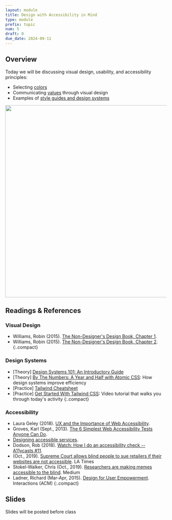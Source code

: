 ```yaml
---
layout: module
title: Design with Accessibility in Mind
type: module
prefix: topic
num: 5
draft: 0
due_date: 2024-09-11
---
```


## Overview
Today we will be discussing visual design, usability, and accessibility principles:

* Selecting [colors](../css-reference/color/)
* Communicating <a href="https://docs.google.com/document/d/1Vv5tPZ8UjqJNYO9pCp_PQhxHT8qoGY09deKX6uygUFA/edit?usp=sharing" target="_blank">values</a> through visual design
* Examples of [style guides and design systems](../resources/style-guides/)

<img style="width:600px;" src="{{site.baseurl}}/assets/images/lectures/composition.png" />

## Readings & References

### Visual Design
* Williams, Robin (2015). <a href="https://drive.google.com/file/d/1lyeEZlnfo7QJ_SE059TrCgw8JUBiX6rV/view?usp=sharing" target="_blank">The Non-Designer's Design Book, Chapter 1</a>.
* Williams, Robin (2015). <a href="https://drive.google.com/file/d/1Ps9kGmRrj7Uw2B38KM_SoTKHtPhY-a3L/view?usp=sharing" target="_blank">The Non-Designer's Design Book, Chapter 2</a>.
{:.compact}

### Design Systems
* [Theory] <a href="https://designlab.com/blog/guide-to-ux-design-systems" target="_blank">Design Systems 101: An Introductory Guide</a>
* [Theory] <a href="https://johnpolacek.medium.com/by-the-numbers-a-year-and-half-with-atomic-css-39d75b1263b4" target="_blank">By The Numbers: A Year and Half with Atomic CSS</a>: How design systems improve efficiency
* [Practice] <a href="https://www.creative-tim.com/twcomponents/cheatsheet" target="_blank">Tailwind Cheatsheet</a>
* [Practice] <a href="https://www.youtube.com/watch?v=sNXfI3woBEw" target="_blank">Get Started With Tailwind CSS</a>: Video tutorial that walks you through today's activity
{:.compact}

### Accessibility
* Laura Geley (2018). <a href="https://www.toptal.com/designers/ui/importance-web-accessibility" target="_blank">UX and the Importance of Web Accessibility</a>.
* Groves, Karl (Sept., 2013). <a href="https://karlgroves.com/2013/09/05/the-6-simplest-web-accessibility-tests-anyone-can-do" target="_blank">The 6 Simplest Web Accessibility Tests Anyone Can Do</a>.
* <a href="https://ukhomeoffice.github.io/accessibility-posters/" target="_blank">Designing accessible services</a>.
* Dodson, Rob (2018). <a href="https://www.youtube.com/watch?v=cOmehxAU_4s" target="_blank">Watch: How I do an accessibility check -- A11ycasts #11</a>.
* (Oct., 2019). <a href="https://www.latimes.com/politics/story/2019-10-07/blind-person-dominos-ada-supreme-court-disabled" target="_blank">Supreme Court allows blind people to sue retailers if their websites are not accessible</a>. LA Times
* Stokel-Walker, Chris (Oct., 2019). <a href="https://onezero.medium.com/researchers-are-making-memes-accessible-to-the-blind-46b9ef0550da" target="_blank">Researchers are making memes accessible to the blind</a>. Medium
* Ladner, Richard (Mar-Apr, 2015). <a href="https://www.nixdell.com/classes/HCI-and-Design-Spring-2017/p24-ladner.pdf" target="_blank">Design for User Empowerment</a>. Interactions (ACM)
{:.compact}


## Slides
Slides will be posted before class

<!-- * Lecture X: <a href="#" target="_blank">Design with Accessibility In Mind</a> -->
